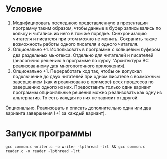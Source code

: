 # Условие
1. Модифицировать последнюю представленную в презентации программу таким образом, чтобы данные в буфер записывались по кольцу и читались из него в том же порядке. Синхронизацию читателя и писателя при этом можно не менять.
   Сохранить также возможность работы одного писателя и одного читателя.
2. Опционально +1. Использовать в программе с кольцевым буфером два раздельных мьютекса. Отдельно для читателей и писателей (аналогично решению в программе по курсу "Архитектура ВС реализованному для многопоточного приложения).
3. Опционально +1. Переработать код так, чтобы он допускал подключение до двух читателей при одном писателе с возможным завершением (как и реализовано в примере) всех процессов по завершению одного из них.
   Предоставить только один вариант программы опциональные решения можно реализовать как одну из альтернатив. То есть каждая из них не зависит от другой.

Опционально. Реализовать и описать дополнительно один или два варианта завершения (+1 за каждый вариант).
# Запуск программы
``gcc common.c writer.c -o writer -lpthread -lrt && gcc common.c reader.c -o reader -lpthread -lrt``